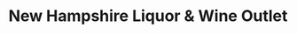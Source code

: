 ---
title: "New Hampshire Liquor & Wine Outlet"
url: /whitefield/new-hampshire-liquor-und-wine-outlet/
shop: Spirituosen
---